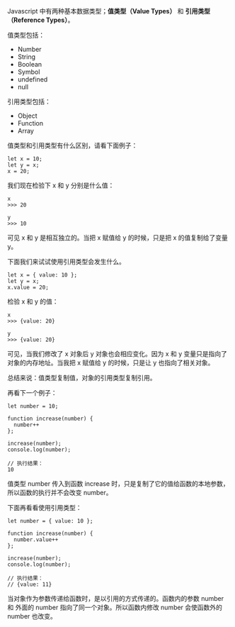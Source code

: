 Javascript 中有两种基本数据类型；**值类型（Value Types）** 和 **引用类型（Reference Types）**。

值类型包括：
* Number
* String
* Boolean
* Symbol
* undefined
* null

引用类型包括：
* Object
* Function
* Array

值类型和引用类型有什么区别，请看下面例子：
```
let x = 10;
let y = x;
x = 20;
```

我们现在检验下 x 和 y 分别是什么值：
```
x
>>> 20

y
>>> 10
```

可见 x 和 y 是相互独立的。当把 x 赋值给 y 的时候，只是把 x 的值复制给了变量 y。

下面我们来试试使用引用类型会发生什么。

```
let x = { value: 10 };
let y = x;
x.value = 20;
```

检验 x 和 y 的值：
```
x
>>> {value: 20}

y
>>> {value: 20}
```

可见，当我们修改了 x 对象后 y 对象也会相应变化。因为 x 和 y 变量只是指向了对象的内存地址。当我把 x 赋值给 y 的时候，只是让 y 也指向了相关对象。

总结来说：值类型复制值，对象的引用类型复制引用。

再看下一个例子：
```
let number = 10;

function increase(number) {
  number++
};

increase(number);
console.log(number);

// 执行结果：
10
```

值类型 number 传入到函数 increase 时，只是复制了它的值给函数的本地参数，所以函数的执行并不会改变 number。

下面再看看使用引用类型：
```
let number = { value: 10 };

function increase(number) {
  number.value++
};

increase(number);
console.log(number);

// 执行结果：
// {value: 11}
```

当对象作为参数传递给函数时，是以引用的方式传递的。函数内的参数 number 和 外面的 number 指向了同一个对象。所以函数内修改 number 会使函数外的 number 也改变。
